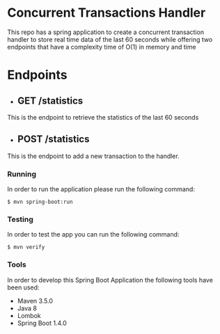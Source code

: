 # Concurrent Transactions Handler

This repo has a spring application to create a concurrent transaction handler to store real time data of the last 60 seconds while offering two endpoints that have a complexity time of O(1) in memory and time

# Endpoints
- ## GET /statistics

This is the endpoint to retrieve the statistics of the last 60 seconds

- ## POST /statistics

This is the endpoint to add a new transaction to the handler.

### Running
In order to run the application please run the following command: 

```
$ mvn spring-boot:run
```
### Testing
In order to test the app you can run the following command: 

```
$ mvn verify
```

### Tools
In order to develop this Spring Boot Application the following tools have been used: 

- Maven 3.5.0
- Java 8
- Lombok
- Spring Boot 1.4.0